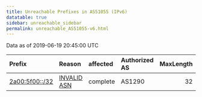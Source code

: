 ```yaml
---
title: Unreachable Prefixes in AS51055 (IPv6)
datatable: true
sidebar: unreachable_sidebar
permalink: unreachable_AS51055-v6.html
---
```


Data as of 2019-06-19 20:45:00 UTC


<div class="datatable-begin"></div>

| Prefix                                                 | Reason                                                                                                | affected   | Authorized AS   |   MaxLength | Anchor                                         |   unreachable /48s |
|:-------------------------------------------------------|:------------------------------------------------------------------------------------------------------|:-----------|:----------------|------------:|:-----------------------------------------------|-------------------:|
| [2a00:5f00::/32](https://stat.ripe.net/2a00:5f00::/32) | [INVALID ASN](https://rpki-validator.ripe.net/announcement-preview?asn=AS51055&prefix=2a00:5f00::/32) | complete   | AS1290          |          32 | [RIPE](unreachable_RIPE_NCC_RPKI_Root-v6.html) |              65536 |

<div class="datatable-end"></div>